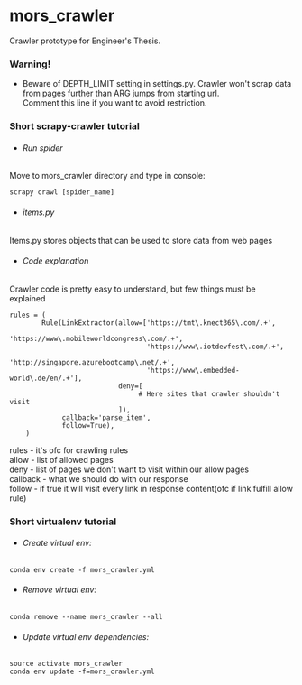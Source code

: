 # mors_crawler

Crawler prototype for Engineer's Thesis.

### Warning!
* Beware of DEPTH_LIMIT setting in settings.py. Crawler won't scrap data from pages further than ARG jumps from starting url.   
Comment this line if you want to avoid restriction.

### Short scrapy-crawler tutorial

* ###### Run spider
Move to mors_crawler directory and type in console:
```angular2html
scrapy crawl [spider_name]
``` 
* ###### items.py
Items.py stores objects that can be used to store data from web pages

* ###### Code explanation
Crawler code is pretty easy to understand, but few things must be explained
```angular2html
rules = (
        Rule(LinkExtractor(allow=['https://tmt\.knect365\.com/.+',
                                  'https://www\.mobileworldcongress\.com/.+',
                                  'https://www\.iotdevfest\.com/.+',
                                  'http://singapore.azurebootcamp\.net/.+',
                                  'https://www\.embedded-world\.de/en/.+'],
                           deny=[
                                # Here sites that crawler shouldn't visit
                           ]),
             callback='parse_item',
             follow=True),
    )
```
rules - it's ofc for crawling rules  
allow - list of allowed pages  
deny - list of pages we don't want to visit within our allow pages  
callback - what we should do with our response  
follow - if true it will visit every link in response content(ofc if link fulfill allow rule)

### Short virtualenv tutorial

* ###### Create virtual env:
```angular2html
conda env create -f mors_crawler.yml
```
* ###### Remove virtual env:
```angular2html
conda remove --name mors_crawler --all
```

* ###### Update virtual env dependencies:
```angular2html
source activate mors_crawler
conda env update -f=mors_crawler.yml
```